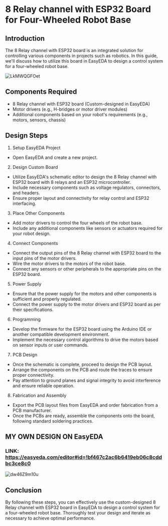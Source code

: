 # 8 Relay channel with ESP32 Board for Four-Wheeled Robot Base

## Introduction
The 8 Relay channel with ESP32 board is an integrated solution for controlling various components in projects such as robotics. In this guide, we'll discuss how to utilize this board in EasyEDA to design a control system for a four-wheeled robot base.

![LkMWQGFOet](https://github.com/ItsRawanMoha/PCB_8_Channel_Circuit_Base/assets/156599594/30387d81-fec0-4223-85f9-6c99319527a4)


## Components Required
-  8 Relay channel with ESP32 board (Custom-designed in EasyEDA)
- Motor drivers (e.g., H-bridges or motor driver modules)
- Additional components based on your robot's requirements (e.g., motors, sensors, chassis)
  
## Design Steps
1. Setup EasyEDA Project
- Open EasyEDA and create a new project.

2. Design Custom Board
- Utilize EasyEDA's schematic editor to design the 8 Relay channel with ESP32 board with 8 relays and an ESP32 microcontroller.
- Include necessary components such as voltage regulators, connectors, and headers.
- Ensure proper layout and connectivity for relay control and ESP32 interfacing.
  
3. Place Other Components
- Add motor drivers to control the four wheels of the robot base.
- Include any additional components like sensors or actuators required for your robot design.
  
4. Connect Components
- Connect the output pins of the 8 Relay channel with ESP32 board to the input pins of the motor drivers.
- Wire the motor drivers to the motors of the robot base.
- Connect any sensors or other peripherals to the appropriate pins on the ESP32 board.
  
5. Power Supply
- Ensure that the power supply for the motors and other components is sufficient and properly regulated.
- Connect the power supply to the motor drivers and ESP32 board as per their specifications.
  
6. Programming
- Develop the firmware for the ESP32 board using the Arduino IDE or another compatible development environment.
- Implement the necessary control algorithms to drive the motors based on sensor inputs or user commands.
  
7. PCB Design
- Once the schematic is complete, proceed to design the PCB layout.
- Arrange the components on the PCB and route the traces to ensure proper connectivity.
- Pay attention to ground planes and signal integrity to avoid interference and ensure reliable operation.
  
8. Fabrication and Assembly
- Export the PCB layout files from EasyEDA and order fabrication from a PCB manufacturer.
- Once the PCBs are ready, assemble the components onto the board, following standard soldering practices.

## MY OWN DESIGN ON EasyEDA
### LINK: https://easyeda.com/editor#id=!bf467c2ac6b6419eb06c8cddbc3ce8c0

![dw46Z9m10u](https://github.com/ItsRawanMoha/PCB_8_Channel_Circuit_Base/assets/156599594/3a11ef15-129a-4b21-aeaa-addcde3bce20)

  
## Conclusion
By following these steps, you can effectively use the custom-designed 8 Relay channel with ESP32 board in EasyEDA to design a control system for a four-wheeled robot base. Thoroughly test your design and iterate as necessary to achieve optimal performance.
